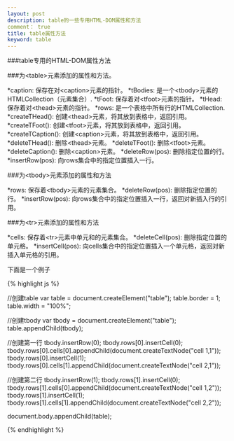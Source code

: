 ```yaml
---
layout: post
description: table的一些专用HTML-DOM属性和方法
comment： true
title: table属性方法
keyword: table
---
```


###table专用的HTML-DOM属性方法

###为\<table\>元素添加的属性和方法。

*caption: 保存在对\<caption\>元素的指针。
*tBodies: 是一个\<tbody\>元素的HTMLCollection（元素集合）.
*tFoot: 保存着对\<tfoot\>元素的指针。
*tHead: 保存着对\<thead\>元素的指针。
*rows: 是一个表格中所有行的HTMLCollection.
*createTHead(): 创建\<thead\>元素，将其放到表格中，返回引用。
*createTFoot(): 创建\<tfoot\>元素，将其放到表格中，返回引用。
*createTCaption(): 创建\<caption\>元素，将其放到表格中，返回引用。
*deleteTHead(): 删除\<thead\>元素。
*deleteTFoot(): 删除\<tfoot\>元素。
*deleteCaption(): 删除\<caption\>元素。
*deleteRow(pos): 删除指定位置的行。
*insertRow(pos): 向rows集合中的指定位置插入一行。

###为\<tbody\>元素添加的属性和方法

*rows: 保存着\<tbody\>元素的元素集合。
*deleteRow(pos): 删除指定位置的行。
*insertRow(pos): 向rows集合中的指定位置插入一行，返回对新插入行的引用。

###为\<tr\>元素添加的属性和方法

*cells: 保存着\<tr\>元素中单元和的元素集合。
*deleteCell(pos): 删除指定位置的单元格。
*insertCell(pos): 向cells集合中的指定位置插入一个单元格，返回对新插入单元格的引用。

下面是一个例子

{% highlight js %}

//创建table
var table = document.createElement("table");
table.border = 1;
table.width = "100%";

//创建tbody
var tbody = document.createElement("table");
table.appendChild(tbody);

//创建第一行
tbody.insertRow(0);
tbody.rows[0].insertCell(0);
tbody.rows[0].cells[0].appendChild(document.createTextNode("cell 1,1"));
tbody.rows[0].insertCell(1);
tbody.rows[0].cells[1].appendChild(document.createTextNode("cell 2,1"));

//创建第二行
tbody.insertRow(1);
tbody.rows[1].insertCell(0);
tbody.rows[1].cells[0].appendChild(document.createTextNode("cell 1,2"));
tbody.rows[1].insertCell(1);
tbody.rows[1].cells[1].appendChild(document.createTextNode("cell 2,2"));

document.body.appendChild(table);

{% endhighlight %}

<script defer>
	window.onload = function(){
		//创建table
		var table = document.createElement("table");
		table.border = 1;
		table.width = "100%";

		//创建tbody
		var tbody = document.createElement("table");
		table.appendChild(tbody);

		//创建第一行
		tbody.insertRow(0);
		tbody.rows[0].insertCell(0);
		tbody.rows[0].cells[0].appendChild(document.createTextNode("cell 1,1"));
		tbody.rows[0].insertCell(1);
		tbody.rows[0].cells[1].appendChild(document.createTextNode("cell 2,1"));

		//创建第二行
		tbody.insertRow(1);
		tbody.rows[1].insertCell(0);
		tbody.rows[1].cells[0].appendChild(document.createTextNode("cell 1,2"));
		tbody.rows[1].insertCell(1);
		tbody.rows[1].cells[1].appendChild(document.createTextNode("cell 2,2"));

		document.body.appendChild(table);
	}
</script>